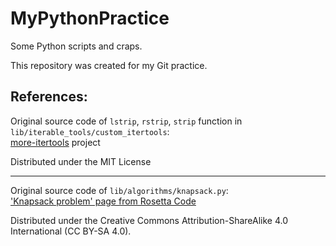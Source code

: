 # MyPythonPractice

Some Python scripts and craps.

This repository was created for my Git practice.

## References:

Original source code of `lstrip`, `rstrip`, `strip` function in `lib/iterable_tools/custom_itertools`:<br>
[more-itertools](https://github.com/more-itertools/more-itertools) project

Distributed under the MIT License

-----

Original source code of `lib/algorithms/knapsack.py`:<br>
['Knapsack problem' page from Rosetta Code](https://rosettacode.org/wiki/Knapsack_problem/0-1)

Distributed under the Creative Commons Attribution-ShareAlike 4.0 International (CC BY-SA 4.0).
